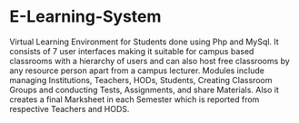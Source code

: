 # E-Learning-System
Virtual Learning Environment for Students done using Php and MySql. It consists of 7 user interfaces making it suitable for campus based classrooms with a hierarchy of users and can also host free classrooms by any resource person apart from a campus lecturer. Modules include managing Institutions, Teachers, HODs, Students, Creating Classroom Groups and conducting Tests, Assignments, and share Materials. Also it creates a final Marksheet in each Semester which is reported from respective Teachers and HODS.
